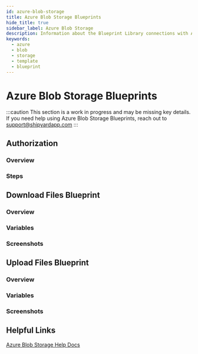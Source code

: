 ```yaml
---
id: azure-blob-storage
title: Azure Blob Storage Blueprints
hide_title: true
sidebar_label: Azure Blob Storage
description: Information about the Blueprint Library connections with Azure Blob Storage.
keywords:
  - azure
  - blob
  - storage
  - template
  - blueprint
---
```


# Azure Blob Storage Blueprints

:::caution
This section is a work in progress and may be missing key details. If you need help using Azure Blob Storage Blueprints, reach out to support@shipyardapp.com
:::

## Authorization

### Overview

### Steps

## Download Files Blueprint

### Overview

### Variables

### Screenshots

## Upload Files Blueprint

### Overview

### Variables

### Screenshots

## Helpful Links

[Azure Blob Storage Help Docs](https://docs.microsoft.com/en-us/azure/storage/blobs/)
